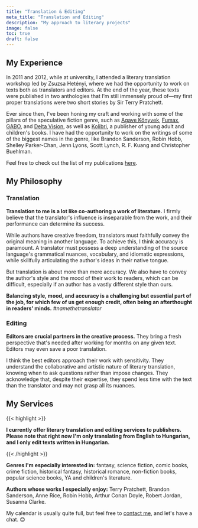 ```yaml
---
title: "Translation & Editing"
meta_title: "Translation and Editing"
description: "My approach to literary projects"
image: false
toc: true
draft: false
---
```


## My Experience

In 2011 and 2012, while at university, I attended a literary translation workshop led by Zsuzsa Hetényi, where we had the opportunity to work on texts both as translators and editors. At the end of the year, these texts were published in two anthologies that I’m still immensely proud of—my first proper translations were two short stories by Sir Terry Pratchett.

Ever since then, I've been honing my craft and working with some of the pillars of the speculative fiction genre, such as [Agave Könyvek](https://agavekonyvek.hu/), [Fumax](https://fumax.hu/), [GABO](https://gabo.hu/), and [Delta Vision](https://www.facebook.com/DeltaVisionKiado), as well as [Kolibri](https://www.facebook.com/kolibrikiado/?locale=hu_HU), a publisher of young adult and children's books. I have had the opportunity to work on the writings of some of the biggest names in the genre, like Brandon Sanderson, Robin Hobb, Shelley Parker-Chan, Jenn Lyons, Scott Lynch,  R. F. Kuang and Christopher Buehlman.

Feel free to check out the list of my publications [here](/publications).

## My Philosophy

### Translation

**Translation to me is a lot like co-authoring a work of literature.** I firmly believe that the translator's influence is inseparable from the work, and their performance can determine its success.

While authors have creative freedom, translators must faithfully convey the original meaning in another language. To achieve this, I think accuracy is paramount. A translator must possess a deep understanding of the source language's grammatical nuances, vocabulary, and idiomatic expressions, while skillfully articulating the author's ideas in their native tongue.

But translation is about more than mere accuracy. We also have to convey the author's style and the mood of their work to readers, which can be difficult, especially if an author has a vastly different style than ours.

**Balancing style, mood, and accuracy is a challenging but essential part of the job, for which few of us get enough credit, often being an afterthought in readers' minds.** *#namethetranslator*

### Editing

**Editors are crucial partners in the creative process.** They bring a fresh perspective that's needed after working for months on any given text. Editors may even save a poor translation.

I think the best editors approach their work with sensitivity. They understand the collaborative and artistic nature of literary translation, knowing when to ask questions rather than impose changes. They acknowledge that, despite their expertise, they spend less time with the text than the translator and may not grasp all its nuances.

## My Services

{{< highlight >}}

**I currently offer literary translation and editing services to publishers. Please note that right now I'm only translating from English to Hungarian, and I only edit texts written in Hungarian.**

{{< /highlight >}}

**Genres I'm especially interested in:** fantasy, science fiction, comic books, crime fiction, historical fantasy, historical romance, non-fiction books, popular science books, YA and children's literature.

**Authors whose works I especially enjoy:** Terry Pratchett, Brandon Sanderson, Anne Rice, Robin Hobb, Arthur Conan Doyle, Robert Jordan, Susanna Clarke.

My calendar is usually quite full, but feel free to [contact me](/contact), and let's have a chat. 😊